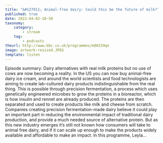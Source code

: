 ```yaml
---
title: "&#127911; Animal-free dairy: Could this be the future of milk?"
published: true
date: 2022-04-02-10-50
taxonomy:
    category:
        - stream
    tag:
        - podcasts
theurl: http://www.bbc.co.uk/programmes/m00159qn
image: artwork-resized.JPEG
template: listen
---
```


Episode summary: Dairy alternatives with real milk proteins but no use of cows are now becoming a reality. In the US you can now buy animal-free dairy ice cream, and around the world scientists and food technologists are aiming to create lab-cultured dairy products indistinguishable from the real thing. This is possible through precision fermentation, a process which uses genetically engineered microbes to grow the proteins in a bioreactor, which is how insulin and rennet are already produced. The proteins are then separated and used to create products like milk and cheese from scratch. Companies creating precision fermentation-made dairy believe it could play an important part in reducing the environmental impact of traditional dairy production, and provide a much needed source of alternative protein. But as this new industry emerges it&rsquo;s still not known how consumers will take to animal free dairy, and if it can scale up enough to make the products widely available and affordable to make an impact. In this programme, Leyla&hellip;
